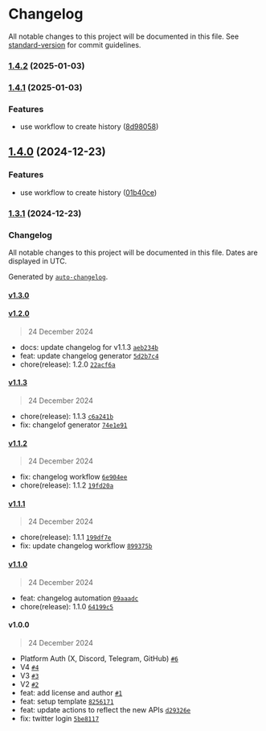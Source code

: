 # Changelog

All notable changes to this project will be documented in this file. See [standard-version](https://github.com/conventional-changelog/standard-version) for commit guidelines.

### [1.4.2](https://github.com/collabland/AI-Agent-Starter-Kit/compare/v1.4.1...v1.4.2) (2025-01-03)

### [1.4.1](https://github.com/collabland/AI-Agent-Starter-Kit/compare/v1.2.0...v1.4.1) (2025-01-03)


### Features

* use workflow to create history ([8d98058](https://github.com/collabland/AI-Agent-Starter-Kit/commit/8d980586b145b3f7cebd601ab62d474f438dc3b8))

## [1.4.0](https://github.com/abridged/AI-Agent-Starter-Kit/compare/v1.3.1...v1.4.0) (2024-12-23)


### Features

* use workflow to create history ([01b40ce](https://github.com/abridged/AI-Agent-Starter-Kit/commit/01b40ce39b4b9be65d6b7886fb7775a2ff254322))

### [1.3.1](https://github.com/abridged/AI-Agent-Starter-Kit/compare/v1.3.0...v1.3.1) (2024-12-23)

### Changelog

All notable changes to this project will be documented in this file. Dates are displayed in UTC.

Generated by [`auto-changelog`](https://github.com/CookPete/auto-changelog).

#### [v1.3.0](https://github.com/abridged/AI-Agent-Starter-Kit/compare/v1.2.0...v1.3.0)

#### [v1.2.0](https://github.com/abridged/AI-Agent-Starter-Kit/compare/v1.1.3...v1.2.0)

> 24 December 2024

- docs: update changelog for v1.1.3 [`aeb234b`](https://github.com/abridged/AI-Agent-Starter-Kit/commit/aeb234bbc3dd66c63368a78e1a53895e81073ea7)
- feat: update changelog generator [`5d2b7c4`](https://github.com/abridged/AI-Agent-Starter-Kit/commit/5d2b7c4adfe23f93a05e2ab2b030ea8528f93a6a)
- chore(release): 1.2.0 [`22acf6a`](https://github.com/abridged/AI-Agent-Starter-Kit/commit/22acf6a4eff76decdb799fff1bc5184d4dea5ad8)

#### [v1.1.3](https://github.com/abridged/AI-Agent-Starter-Kit/compare/v1.1.2...v1.1.3)

> 24 December 2024

- chore(release): 1.1.3 [`c6a241b`](https://github.com/abridged/AI-Agent-Starter-Kit/commit/c6a241bc2817d59c18c8cb7dec74dfe3c0e6b673)
- fix: changelof generator [`74e1e91`](https://github.com/abridged/AI-Agent-Starter-Kit/commit/74e1e91b10a216a253d90f54fefd5835114a48bf)

#### [v1.1.2](https://github.com/abridged/AI-Agent-Starter-Kit/compare/v1.1.1...v1.1.2)

> 24 December 2024

- fix: changelog workflow [`6e904ee`](https://github.com/abridged/AI-Agent-Starter-Kit/commit/6e904ee55b08cc5625182149eb712add02a6e580)
- chore(release): 1.1.2 [`19fd20a`](https://github.com/abridged/AI-Agent-Starter-Kit/commit/19fd20abfb640c32eed62db8ead610772e6d8624)

#### [v1.1.1](https://github.com/abridged/AI-Agent-Starter-Kit/compare/v1.1.0...v1.1.1)

> 24 December 2024

- chore(release): 1.1.1 [`199df7e`](https://github.com/abridged/AI-Agent-Starter-Kit/commit/199df7ea7eed69981383a4a4586d4fbdbb8a783a)
- fix: update changelog workflow [`899375b`](https://github.com/abridged/AI-Agent-Starter-Kit/commit/899375b1b63f5446d298b96d2512b25f4b7c25b7)

#### [v1.1.0](https://github.com/abridged/AI-Agent-Starter-Kit/compare/v1.0.0...v1.1.0)

> 24 December 2024

- feat: changelog automation [`09aaadc`](https://github.com/abridged/AI-Agent-Starter-Kit/commit/09aaadc282134358ba71e977af80c5560bb6ae89)
- chore(release): 1.1.0 [`64199c5`](https://github.com/abridged/AI-Agent-Starter-Kit/commit/64199c547103279704f10f829b06bc83d7a13adb)

#### v1.0.0

> 24 December 2024

- Platform Auth (X, Discord, Telegram, GitHub) [`#6`](https://github.com/abridged/AI-Agent-Starter-Kit/pull/6)
- V4 [`#4`](https://github.com/abridged/AI-Agent-Starter-Kit/pull/4)
- V3 [`#3`](https://github.com/abridged/AI-Agent-Starter-Kit/pull/3)
- V2 [`#2`](https://github.com/abridged/AI-Agent-Starter-Kit/pull/2)
- feat: add license and author [`#1`](https://github.com/abridged/AI-Agent-Starter-Kit/pull/1)
- feat: setup template [`8256171`](https://github.com/abridged/AI-Agent-Starter-Kit/commit/82561712cf9062413f49920b963e4fa7b48f65a7)
- feat: update actions to reflect the new APIs [`d29326e`](https://github.com/abridged/AI-Agent-Starter-Kit/commit/d29326e0b1b9fc4abbd5c5e20e6038103f0f195a)
- fix: twitter login [`5be8117`](https://github.com/abridged/AI-Agent-Starter-Kit/commit/5be8117f589df898727bed4873acd1ab6f8e6bcd)
